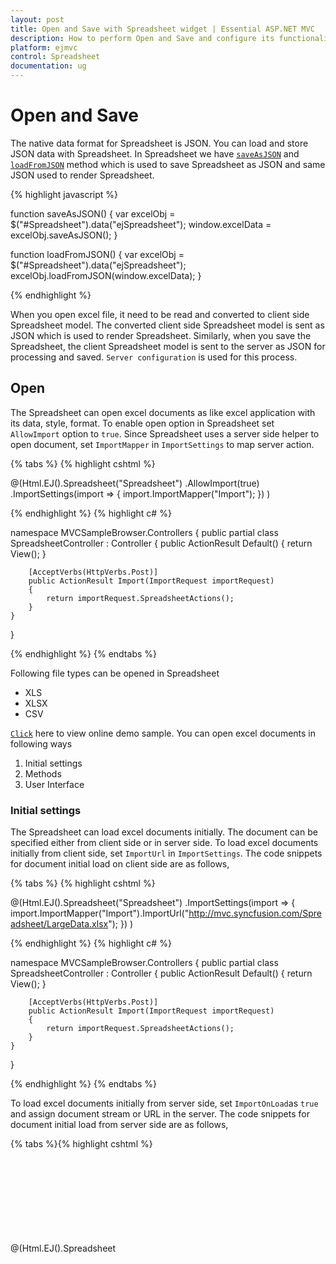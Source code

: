 ```yaml
---
layout: post
title: Open and Save with Spreadsheet widget | Essential ASP.NET MVC
description: How to perform Open and Save and configure its functionalities like server mapper, import URL etc.
platform: ejmvc
control: Spreadsheet
documentation: ug
--- 
```


# Open and Save
The native data format for Spreadsheet is JSON. You can load and store JSON data with Spreadsheet. In Spreadsheet we have [`saveAsJSON`](http://help.syncfusion.com/api/js/ejspreadsheet#methods:saveasjson "saveAsJSON") and [`loadFromJSON`](https://help.syncfusion.com/api/js/ejspreadsheet#methods:loadfromjson "loadFromJSON") method which is used to save Spreadsheet as JSON and same JSON used to render Spreadsheet.

{% highlight javascript %}

function saveAsJSON() {
    var excelObj = $("#Spreadsheet").data("ejSpreadsheet");
    window.excelData = excelObj.saveAsJSON();
}

function loadFromJSON() {
    var excelObj = $("#Spreadsheet").data("ejSpreadsheet");
    excelObj.loadFromJSON(window.excelData);
}   
    
{% endhighlight %}

When you open excel file, it need to be read and converted to client side Spreadsheet model. The converted client side Spreadsheet model is sent as JSON which is used to render Spreadsheet. Similarly, when you save the Spreadsheet, the client Spreadsheet model is sent to the server as JSON for processing and saved. `Server configuration` is used for this process. 

## Open 
The Spreadsheet can open excel documents as like excel application with its data, style, format. To enable open option in Spreadsheet set `AllowImport` option to `true`. Since Spreadsheet uses a server side helper to open document, set `ImportMapper` in `ImportSettings` to map server action.

{% tabs %}
{% highlight cshtml %}

@(Html.EJ().Spreadsheet<object>("Spreadsheet")
    .AllowImport(true)
    .ImportSettings(import =>
    {
        import.ImportMapper("Import");
    })
)
    
{% endhighlight %}
{% highlight c# %}

namespace MVCSampleBrowser.Controllers
{
    public partial class SpreadsheetController : Controller
    {
        public ActionResult Default()
        {
            return View();
        }

        [AcceptVerbs(HttpVerbs.Post)]
        public ActionResult Import(ImportRequest importRequest)
        {
            return importRequest.SpreadsheetActions();
        }
    }
}
    
{% endhighlight %}
{% endtabs %}

Following file types can be opened in Spreadsheet

* XLS
* XLSX
* CSV

[`Click`](http://mvc.syncfusion.com/demos/web/spreadsheet/importexport "Click") here to view online demo sample. You can open excel documents in following ways

1. Initial settings
2. Methods
3. User Interface

### Initial settings
The Spreadsheet can load excel documents initially. The document can be specified either from client side or in server side. To load excel documents initially from client side, set `ImportUrl` in `ImportSettings`. The code snippets for document initial load on client side are as follows,

{% tabs %}
{% highlight cshtml %}

@(Html.EJ().Spreadsheet<object>("Spreadsheet")
    .ImportSettings(import =>
    {
        import.ImportMapper("Import").ImportUrl("http://mvc.syncfusion.com/Spreadsheet/LargeData.xlsx");
    })
)
    
{% endhighlight %}
{% highlight c# %}

namespace MVCSampleBrowser.Controllers
{
    public partial class SpreadsheetController : Controller
    {
        public ActionResult Default()
        {
            return View();
        }

        [AcceptVerbs(HttpVerbs.Post)]
        public ActionResult Import(ImportRequest importRequest)
        {
            return importRequest.SpreadsheetActions();
        }
    }
}
    
{% endhighlight %}
{% endtabs %}

To load excel documents initially from server side, set `ImportOnLoad`as `true` and assign document stream or URL in the server. The code snippets for document initial load from server side are as follows,

{% tabs %}{% highlight cshtml %}

@(Html.EJ().Spreadsheet<object>("Spreadsheet")
    .ImportSettings(import =>
    {
        import.ImportOnLoad(true).ImportMapper("Import");
    })
)

{% endhighlight %}
{% highlight c# %}

namespace MVCSampleBrowser.Controllers
{
    public partial class SpreadsheetController : Controller
    {
        public ActionResult Default()
        {
            return View();
        }

        [AcceptVerbs(HttpVerbs.Post)]
        public ActionResult Import(ImportRequest importRequest)
        {
            importRequest.Url = "http://mvc.syncfusion.com/Spreadsheet/LargeData.xlsx";
            return importRequest.SpreadsheetActions();
        }
    }
}
    
{% endhighlight %}
{% endtabs %}

![](Open-and-Save_images/Open-and-Save_img1.png)

### Methods
To open an excel document, [`import`](http://help.syncfusion.com/api/js/ejspreadsheet#methods:import "import") method should be called with import options as a parameter. The Spreadsheet can open excel document as a stream or file URL.
 
#### Stream
Spreadsheet can open excel document as a stream and the document stream was either from the client side or it can be specified in server side. The code snippets to open excel document as a stream from client side are as follows,

{% highlight javascript %}

function fileOpen(args) {
    var excelObj = $("#Spreadsheet").data("ejSpreadsheet"),
    stream = args.files[0]; // file stream from ejUploadbox
    excelObj["import"]({ file: stream });
}
    
{% endhighlight %}

The Code snippets to specify excel document as stream in server side are as follows,

{% highlight c# %}

namespace MVCSampleBrowser.Controllers
{
    public partial class SpreadsheetController : Controller
    {
        public ActionResult Default()
        {
            var DataSource = new OrderItemsDataContext().GetAllItemDetails.ToList();
            ViewBag.Datasource = DataSource;
            return View();
        }
 
        [AcceptVerbs(HttpVerbs.Post)]
        public ActionResult Import(ImportRequest importRequest)
        {
            importRequest.FileStream = getFileStream(); // assign file stream
            return importRequest.SpreadsheetActions();
        }
    }
}

{% endhighlight %}

#### File URL
Spreadsheet can open excel document from specified URL. The URL can be specified either from client side or in server side. The code snippets to open excel document as URL from client side are as follows,

{% highlight javascript %}

function fileOpen() {
    var excelObj = $("#Spreadsheet").data("ejSpreadsheet");
    excelObj["import"]({Url: "http://mvc.syncfusion.com/Spreadsheet/LargeData.xlsx"});
}
    
{% endhighlight %}

The Code snippets to specify excel document as URL in server side are as follows,

{% highlight c# %}

namespace MVCSampleBrowser.Controllers
{
    public partial class SpreadsheetController : Controller
    {
        public ActionResult Default()
        {
            return View();
        }

        [AcceptVerbs(HttpVerbs.Post)]
        public ActionResult Import(ImportRequest importRequest)
        {
            importRequest.Url = "http://mvc.syncfusion.com/Spreadsheet/LargeData.xlsx";
            return importRequest.SpreadsheetActions();
        }
    }
}
    
{% endhighlight %}

### User Interface
You can dynamically open excel document by clicking the file menu in ribbon and choose Open to upload excel file. 

## Save
The Spreadsheet can save its data, style, format into an excel file. To enable save option in Spreadsheet set `AllowExporting` option in `ExportSettings` as `true`. Since Spreadsheet uses server side helper to save documents set `ExcelUrl` in `ExportSettings` option.

{% tabs %}
{% highlight cshtml %}

@(Html.EJ().Spreadsheet<object>("Spreadsheet")
    .ExportSettings(export =>
    {
        export.AllowExporting(true).ExcelUrl("ExportToExcel").CsvUrl("ExportToCSV").PdfUrl("ExportToPDF");
    })
)
    
{% endhighlight %}
{% highlight c# %}

namespace MVCSampleBrowser.Controllers
{
    public partial class SpreadsheetController : Controller
    {
        public ActionResult Default()
        {
            return View();
        }
        
        [AcceptVerbs(HttpVerbs.Post)]
        public void ExportToExcel(string sheetModel, string sheetData, string password)
        {
            if (String.IsNullOrEmpty(password))
                Spreadsheet.Save(sheetModel, sheetData, "sample", ExportFormat.XLSX, ExcelVersion.Excel2013);
            else
                Spreadsheet.Save(sheetModel, sheetData, "sample", ExportFormat.XLSX, ExcelVersion.Excel2013, password);
        }

        [AcceptVerbs(HttpVerbs.Post)]
        public void ExportToCsv(string sheetModel, string sheetData)
        {
            Spreadsheet.Save(sheetModel, sheetData, "sample", ExportFormat.CSV);
        }

        [AcceptVerbs(HttpVerbs.Post)]
        public void ExportToPdf(string sheetModel, string sheetData)
        {
            Spreadsheet.Save(sheetModel, sheetData, "sample", ExportFormat.PDF);
        }
    }
}
    
{% endhighlight %}
{% endtabs %}


N> To export as Stream skip file name parameter in Save method. For more details refer below code snippets,
N> Stream stream = Spreadsheet.Save(sheetModel, sheetData, ExportFormat.XLSX, ExcelVersion.Excel2013);

You can save Spreadsheet contents with following file types,

* XLS
* XLSX
* CSV
* PDF

[`Click`](http://mvc.syncfusion.com/demos/web/spreadsheet/importexport "Click") here to view online demo sample. You can save excel documents in following ways

1. Methods
2. User Interface

### Methods
To save Spreadsheet document as excel file, [`export`](http://help.syncfusion.com/api/js/ejspreadsheet#methods:xlexport-export "export") method should be called with file type as parameter. The code snippets to save Spreadsheet document are as follows,

{% highlight javascript %}

function saveAsFile() {
    var excelObj = $("#spreadsheet").data("ejSpreadsheet");
    excelObj.XLExport["export"](ej.Spreadsheet.exportType.Excel);
}
    
{% endhighlight %}

### User Interface
You can dynamically save Spreadsheet by clicking file menu in ribbon and choose `SaveAs` option.

## Server dependencies
Import and Export Helper functions are available in the assembly `Syncfusion.EJ.Export`, which is available in Essential Studio and Essential JavaScript builds. The full list of assemblies needed for Spreadsheet import and export are as follows.

1. Syncfusion.EJ
2. Syncfusion.EJ.Export
3. Syncfusion.Linq.Base
4. Syncfusion.Compression.Base
5. Syncfusion.DocIO.Base
6. Syncfusion.XlsIO.Base
7. Syncfusion.PDF.Base
    
N> 1.  The above mentioned assemblies will be available in below location after Essential Studio build installation.
N> 2.  C:\Program Files (x86)\Syncfusion\Essential Studio\x.x.x.x\precompiledassemblies\x.x.x.x\y.y.
N> 3.  x.x.x.x defines build version of Essential Studio and y.y defines .NET Framework version.
